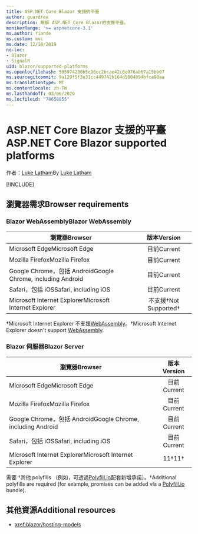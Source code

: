 ```yaml
---
title: ASP.NET Core Blazor 支援的平臺
author: guardrex
description: 瞭解 ASP.NET Core Blazor的支援平臺。
monikerRange: '>= aspnetcore-3.1'
ms.author: riande
ms.custom: mvc
ms.date: 12/18/2019
no-loc:
- Blazor
- SignalR
uid: blazor/supported-platforms
ms.openlocfilehash: 505974280b5c96ec2bcae42c6e076ab67a15bb07
ms.sourcegitcommit: 9a129f5f3e31cc449742b164d5004894bfca90aa
ms.translationtype: MT
ms.contentlocale: zh-TW
ms.lasthandoff: 03/06/2020
ms.locfileid: "78658855"
---
```

# <a name="aspnet-core-blazor-supported-platforms"></a><span data-ttu-id="6502e-103">ASP.NET Core Blazor 支援的平臺</span><span class="sxs-lookup"><span data-stu-id="6502e-103">ASP.NET Core Blazor supported platforms</span></span>

<span data-ttu-id="6502e-104">作者：[Luke Latham](https://github.com/guardrex)</span><span class="sxs-lookup"><span data-stu-id="6502e-104">By [Luke Latham](https://github.com/guardrex)</span></span>

[!INCLUDE[](~/includes/blazorwasm-preview-notice.md)]

## <a name="browser-requirements"></a><span data-ttu-id="6502e-105">瀏覽器需求</span><span class="sxs-lookup"><span data-stu-id="6502e-105">Browser requirements</span></span>

### <a name="blazor-webassembly"></a><span data-ttu-id="6502e-106">Blazor WebAssembly</span><span class="sxs-lookup"><span data-stu-id="6502e-106">Blazor WebAssembly</span></span>

| <span data-ttu-id="6502e-107">瀏覽器</span><span class="sxs-lookup"><span data-stu-id="6502e-107">Browser</span></span>                          | <span data-ttu-id="6502e-108">版本</span><span class="sxs-lookup"><span data-stu-id="6502e-108">Version</span></span>               |
| -------------------------------- | :-------------------: |
| <span data-ttu-id="6502e-109">Microsoft Edge</span><span class="sxs-lookup"><span data-stu-id="6502e-109">Microsoft Edge</span></span>                   | <span data-ttu-id="6502e-110">目前</span><span class="sxs-lookup"><span data-stu-id="6502e-110">Current</span></span>               |
| <span data-ttu-id="6502e-111">Mozilla Firefox</span><span class="sxs-lookup"><span data-stu-id="6502e-111">Mozilla Firefox</span></span>                  | <span data-ttu-id="6502e-112">目前</span><span class="sxs-lookup"><span data-stu-id="6502e-112">Current</span></span>               |
| <span data-ttu-id="6502e-113">Google Chrome，包括 Android</span><span class="sxs-lookup"><span data-stu-id="6502e-113">Google Chrome, including Android</span></span> | <span data-ttu-id="6502e-114">目前</span><span class="sxs-lookup"><span data-stu-id="6502e-114">Current</span></span>               |
| <span data-ttu-id="6502e-115">Safari，包括 iOS</span><span class="sxs-lookup"><span data-stu-id="6502e-115">Safari, including iOS</span></span>            | <span data-ttu-id="6502e-116">目前</span><span class="sxs-lookup"><span data-stu-id="6502e-116">Current</span></span>               |
| <span data-ttu-id="6502e-117">Microsoft Internet Explorer</span><span class="sxs-lookup"><span data-stu-id="6502e-117">Microsoft Internet Explorer</span></span>      | <span data-ttu-id="6502e-118">不支援&dagger;</span><span class="sxs-lookup"><span data-stu-id="6502e-118">Not Supported&dagger;</span></span> |

<span data-ttu-id="6502e-119">&dagger;Microsoft Internet Explorer 不支援[WebAssembly](https://webassembly.org)。</span><span class="sxs-lookup"><span data-stu-id="6502e-119">&dagger;Microsoft Internet Explorer doesn't support [WebAssembly](https://webassembly.org).</span></span>

### <a name="blazor-server"></a><span data-ttu-id="6502e-120">Blazor 伺服器</span><span class="sxs-lookup"><span data-stu-id="6502e-120">Blazor Server</span></span>

| <span data-ttu-id="6502e-121">瀏覽器</span><span class="sxs-lookup"><span data-stu-id="6502e-121">Browser</span></span>                          | <span data-ttu-id="6502e-122">版本</span><span class="sxs-lookup"><span data-stu-id="6502e-122">Version</span></span>    |
| -------------------------------- | :--------: |
| <span data-ttu-id="6502e-123">Microsoft Edge</span><span class="sxs-lookup"><span data-stu-id="6502e-123">Microsoft Edge</span></span>                   | <span data-ttu-id="6502e-124">目前</span><span class="sxs-lookup"><span data-stu-id="6502e-124">Current</span></span>    |
| <span data-ttu-id="6502e-125">Mozilla Firefox</span><span class="sxs-lookup"><span data-stu-id="6502e-125">Mozilla Firefox</span></span>                  | <span data-ttu-id="6502e-126">目前</span><span class="sxs-lookup"><span data-stu-id="6502e-126">Current</span></span>    |
| <span data-ttu-id="6502e-127">Google Chrome，包括 Android</span><span class="sxs-lookup"><span data-stu-id="6502e-127">Google Chrome, including Android</span></span> | <span data-ttu-id="6502e-128">目前</span><span class="sxs-lookup"><span data-stu-id="6502e-128">Current</span></span>    |
| <span data-ttu-id="6502e-129">Safari，包括 iOS</span><span class="sxs-lookup"><span data-stu-id="6502e-129">Safari, including iOS</span></span>            | <span data-ttu-id="6502e-130">目前</span><span class="sxs-lookup"><span data-stu-id="6502e-130">Current</span></span>    |
| <span data-ttu-id="6502e-131">Microsoft Internet Explorer</span><span class="sxs-lookup"><span data-stu-id="6502e-131">Microsoft Internet Explorer</span></span>      | <span data-ttu-id="6502e-132">11&dagger;</span><span class="sxs-lookup"><span data-stu-id="6502e-132">11&dagger;</span></span> |

<span data-ttu-id="6502e-133">需要 &dagger;其他 polyfills （例如，可透過[Polyfill.io](https://polyfill.io/v3/)配套新增承諾）。</span><span class="sxs-lookup"><span data-stu-id="6502e-133">&dagger;Additional polyfills are required (for example, promises can be added via a [Polyfill.io](https://polyfill.io/v3/) bundle).</span></span>

## <a name="additional-resources"></a><span data-ttu-id="6502e-134">其他資源</span><span class="sxs-lookup"><span data-stu-id="6502e-134">Additional resources</span></span>

* <xref:blazor/hosting-models>
